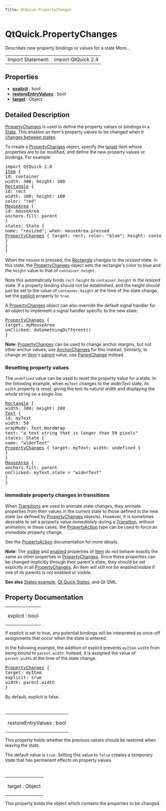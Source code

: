 ```yaml
---
Title: QtQuick.PropertyChanges
---
```


# QtQuick.PropertyChanges

<span class="subtitle"></span>
<!-- $$$PropertyChanges-brief -->
<p>Describes new property bindings or values for a state More...</p>
<!-- @@@PropertyChanges -->
<table class="alignedsummary">
<tr><td class="memItemLeft rightAlign topAlign"> Import Statement:</td><td class="memItemRight bottomAlign"> import QtQuick 2.4</td></tr></table><ul>
</ul>
<h2 id="properties">Properties</h2>
<ul>
<li class="fn"><b><b><a href="#explicit-prop">explicit</a></b></b> : bool</li>
<li class="fn"><b><b><a href="#restoreEntryValues-prop">restoreEntryValues</a></b></b> : bool</li>
<li class="fn"><b><b><a href="#target-prop">target</a></b></b> : Object</li>
</ul>
<!-- $$$PropertyChanges-description -->
<h2 id="details">Detailed Description</h2>
</p>
<p><a href="index.html">PropertyChanges</a> is used to define the property values or bindings in a <a href="QtQuick.State.md">State</a>. This enables an item's property values to be changed when it <a href="QtQuick.qtquick-statesanimations-states.md">changes between states</a>.</p>
<p>To create a <a href="index.html">PropertyChanges</a> object, specify the <a href="#target-prop">target</a> item whose properties are to be modified, and define the new property values or bindings. For example:</p>
<pre class="qml">import QtQuick 2.0
<span class="type"><a href="QtQuick.Item.md">Item</a></span> {
<span class="name">id</span>: <span class="name">container</span>
<span class="name">width</span>: <span class="number">300</span>; <span class="name">height</span>: <span class="number">300</span>
<span class="type"><a href="QtQuick.Rectangle.md">Rectangle</a></span> {
<span class="name">id</span>: <span class="name">rect</span>
<span class="name">width</span>: <span class="number">100</span>; <span class="name">height</span>: <span class="number">100</span>
<span class="name">color</span>: <span class="string">&quot;red&quot;</span>
<span class="type"><a href="QtQuick.MouseArea.md">MouseArea</a></span> {
<span class="name">id</span>: <span class="name">mouseArea</span>
<span class="name">anchors</span>.fill: <span class="name">parent</span>
}
<span class="name">states</span>: <span class="name">State</span> {
<span class="name">name</span>: <span class="string">&quot;resized&quot;</span>; <span class="name">when</span>: <span class="name">mouseArea</span>.<span class="name">pressed</span>
<span class="type"><a href="index.html">PropertyChanges</a></span> { <span class="name">target</span>: <span class="name">rect</span>; <span class="name">color</span>: <span class="string">&quot;blue&quot;</span>; <span class="name">height</span>: <span class="name">container</span>.<span class="name">height</span> }
}
}
}</pre>
<p>When the mouse is pressed, the <a href="QtQuick.Rectangle.md">Rectangle</a> changes to the <i>resized</i> state. In this state, the <a href="index.html">PropertyChanges</a> object sets the rectangle's color to blue and the <code>height</code> value to that of <code>container.height</code>.</p>
<p>Note this automatically binds <code>rect.height</code> to <code>container.height</code> in the <i>resized</i> state. If a property binding should not be established, and the height should just be set to the value of <code>container.height</code> at the time of the state change, set the <a href="#explicit-prop">explicit</a> property to <code>true</code>.</p>
<p>A <a href="index.html">PropertyChanges</a> object can also override the default signal handler for an object to implement a signal handler specific to the new state:</p>
<pre class="qml"><span class="type"><a href="index.html">PropertyChanges</a></span> {
<span class="name">target</span>: <span class="name">myMouseArea</span>
<span class="name">onClicked</span>: <span class="name">doSomethingDifferent</span>()
}</pre>
<p><b>Note: </b><a href="index.html">PropertyChanges</a> can be used to change anchor margins, but not other anchor values; use <a href="QtQuick.AnchorChanges.md">AnchorChanges</a> for this instead. Similarly, to change an <a href="QtQuick.Item.md">Item</a>'s <a href="QtQuick.Item.md#parent-prop">parent</a> value, use <a href="QtQuick.ParentChange.md">ParentChange</a> instead.</p>
<h3 >Resetting property values</h3>
<p>The <code>undefined</code> value can be used to reset the property value for a state. In the following example, when <code>myText</code> changes to the <i>widerText</i> state, its <code>width</code> property is reset, giving the text its natural width and displaying the whole string on a single line.</p>
<pre class="qml"><span class="type"><a href="QtQuick.Rectangle.md">Rectangle</a></span> {
<span class="name">width</span>: <span class="number">300</span>; <span class="name">height</span>: <span class="number">200</span>
<span class="type"><a href="QtQuick.Text.md">Text</a></span> {
<span class="name">id</span>: <span class="name">myText</span>
<span class="name">width</span>: <span class="number">50</span>
<span class="name">wrapMode</span>: <span class="name">Text</span>.<span class="name">WordWrap</span>
<span class="name">text</span>: <span class="string">&quot;a text string that is longer than 50 pixels&quot;</span>
<span class="name">states</span>: <span class="name">State</span> {
<span class="name">name</span>: <span class="string">&quot;widerText&quot;</span>
<span class="type"><a href="index.html">PropertyChanges</a></span> { <span class="name">target</span>: <span class="name">myText</span>; <span class="name">width</span>: <span class="name">undefined</span> }
}
}
<span class="type"><a href="QtQuick.MouseArea.md">MouseArea</a></span> {
<span class="name">anchors</span>.fill: <span class="name">parent</span>
<span class="name">onClicked</span>: <span class="name">myText</span>.<span class="name">state</span> <span class="operator">=</span> <span class="string">&quot;widerText&quot;</span>
}
}</pre>
<h3 >Immediate property changes in transitions</h3>
<p>When <a href="QtQuick.qtquick-statesanimations-animations.md">Transitions</a> are used to animate state changes, they animate properties from their values in the current state to those defined in the new state (as defined by <a href="index.html">PropertyChanges</a> objects). However, it is sometimes desirable to set a property value <i>immediately</i> during a <a href="QtQuick.qmlexampletoggleswitch.md#transition">Transition</a>, without animation; in these cases, the <a href="QtQuick.PropertyAction.md">PropertyAction</a> type can be used to force an immediate property change.</p>
<p>See the <a href="QtQuick.PropertyAction.md">PropertyAction</a> documentation for more details.</p>
<p><b>Note: </b>The <a href="QtQuick.Item.md#visible-prop">visible</a> and <a href="QtQuick.Item.md#enabled-prop">enabled</a> properties of <a href="QtQuick.Item.md">Item</a> do not behave exactly the same as other properties in <a href="index.html">PropertyChanges</a>. Since these properties can be changed implicitly through their parent's state, they should be set explicitly in all <a href="index.html">PropertyChanges</a>. An item will still not be enabled/visible if one of its parents is not enabled or visible.</p><p><b>See also </b><a href="https://developer.ubuntu.comapps/qml/sdk-15.04.5/QtQuick.animation/#states">States example</a>, <a href="QtQuick.qtquick-statesanimations-states.md">Qt Quick States</a>, and Qt QML.</p>
<!-- @@@PropertyChanges -->
<h2>Property Documentation</h2>
<!-- $$$explicit -->
<table class="qmlname"><tr valign="top" id="explicit-prop"><td class="tblQmlPropNode"><p><span class="name">explicit</span> : <span class="type">bool</span></p></td></tr></table><p>If explicit is set to true, any potential bindings will be interpreted as once-off assignments that occur when the state is entered.</p>
<p>In the following example, the addition of explicit prevents <code>myItem.width</code> from being bound to <code>parent.width</code>. Instead, it is assigned the value of <code>parent.width</code> at the time of the state change.</p>
<pre class="qml"><span class="type"><a href="index.html">PropertyChanges</a></span> {
<span class="name">target</span>: <span class="name">myItem</span>
<span class="name">explicit</span>: <span class="number">true</span>
<span class="name">width</span>: <span class="name">parent</span>.<span class="name">width</span>
}</pre>
<p>By default, explicit is false.</p>
<!-- @@@explicit -->
<br/>
<!-- $$$restoreEntryValues -->
<table class="qmlname"><tr valign="top" id="restoreEntryValues-prop"><td class="tblQmlPropNode"><p><span class="name">restoreEntryValues</span> : <span class="type">bool</span></p></td></tr></table><p>This property holds whether the previous values should be restored when leaving the state.</p>
<p>The default value is <code>true</code>. Setting this value to <code>false</code> creates a temporary state that has permanent effects on property values.</p>
<!-- @@@restoreEntryValues -->
<br/>
<!-- $$$target -->
<table class="qmlname"><tr valign="top" id="target-prop"><td class="tblQmlPropNode"><p><span class="name">target</span> : <span class="type">Object</span></p></td></tr></table><p>This property holds the object which contains the properties to be changed.</p>
<!-- @@@target -->
<br/>
